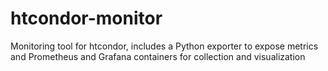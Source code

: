 # htcondor-monitor
Monitoring tool for htcondor, includes a Python exporter to expose metrics and Prometheus and Grafana containers for collection and visualization
